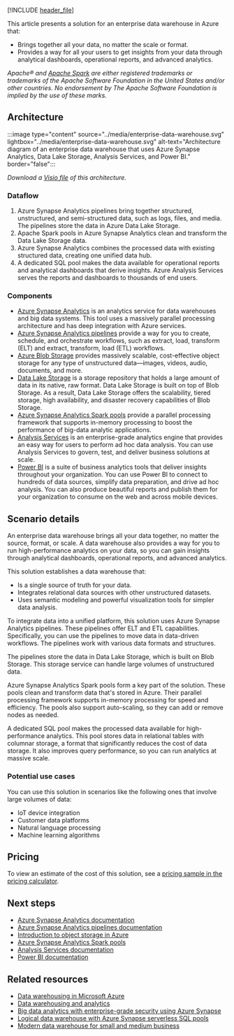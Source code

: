 [!INCLUDE [header_file](../../../includes/sol-idea-header.md)]

This article presents a solution for an enterprise data warehouse in Azure that:

- Brings together all your data, no matter the scale or format.
- Provides a way for all your users to get insights from your data through analytical dashboards, operational reports, and advanced analytics.

*Apache® and [Apache Spark](https://spark.apache.org) are either registered trademarks or trademarks of the Apache Software Foundation in the United States and/or other countries. No endorsement by The Apache Software Foundation is implied by the use of these marks.*

## Architecture

:::image type="content" source="../media/enterprise-data-warehouse.svg" lightbox="../media/enterprise-data-warehouse.svg" alt-text="Architecture diagram of an enterprise data warehouse that uses Azure Synapse Analytics, Data Lake Storage, Analysis Services, and Power BI." border="false":::

*Download a [Visio file](https://arch-center.azureedge.net/enterprise-data-warehouse.vsdx) of this architecture.*

### Dataflow

1. Azure Synapse Analytics pipelines bring together structured, unstructured, and semi-structured data, such as logs, files, and media. The pipelines store the data in Azure Data Lake Storage.
1. Apache Spark pools in Azure Synapse Analytics clean and transform the Data Lake Storage data.
1. Azure Synapse Analytics combines the processed data with existing structured data, creating one unified data hub.
1. A dedicated SQL pool makes the data available for operational reports and analytical dashboards that derive insights. Azure Analysis Services serves the reports and dashboards to thousands of end users.

### Components

- [Azure Synapse Analytics](https://azure.microsoft.com/services/synapse-analytics) is an analytics service for data warehouses and big data systems. This tool uses a massively parallel processing architecture and has deep integration with Azure services.
- [Azure Synapse Analytics pipelines](https://azure.microsoft.com/products/synapse-analytics/#use-cases) provide a way for you to create, schedule, and orchestrate workflows, such as extract, load, transform (ELT) and extract, transform, load (ETL) workflows.
- [Azure Blob Storage](https://azure.microsoft.com/services/storage/blobs) provides massively scalable, cost-effective object storage for any type of unstructured data—images, videos, audio, documents, and more.
- [Data Lake Storage](https://azure.microsoft.com/products/storage/data-lake-storage) is a storage repository that holds a large amount of data in its native, raw format. Data Lake Storage is built on top of Blob Storage. As a result, Data Lake Storage offers the scalability, tiered storage, high availability, and disaster recovery capabilities of Blob Storage.
- [Azure Synapse Analytics Spark pools](https://azure.microsoft.com/products/synapse-analytics/#use-cases) provide a parallel processing framework that supports in-memory processing to boost the performance of big-data analytic applications.
- [Analysis Services](https://azure.microsoft.com/services/analysis-services) is an enterprise-grade analytics engine that provides an easy way for users to perform ad hoc data analysis. You can use Analysis Services to govern, test, and deliver business solutions at scale.
- [Power BI](https://powerbi.microsoft.com) is a suite of business analytics tools that deliver insights throughout your organization. You can use Power BI to connect to hundreds of data sources, simplify data preparation, and drive ad hoc analysis. You can also produce beautiful reports and publish them for your organization to consume on the web and across mobile devices.

## Scenario details

An enterprise data warehouse brings all your data together, no matter the source, format, or scale. A data warehouse also provides a way for you to run high-performance analytics on your data, so you can gain insights through analytical dashboards, operational reports, and advanced analytics.

This solution establishes a data warehouse that:

- Is a single source of truth for your data.
- Integrates relational data sources with other unstructured datasets.
- Uses semantic modeling and powerful visualization tools for simpler data analysis.

To integrate data into a unified platform, this solution uses Azure Synapse Analytics pipelines. These pipelines offer ELT and ETL capabilities. Specifically, you can use the pipelines to move data in data-driven workflows. The pipelines work with various data formats and structures.

The pipelines store the data in Data Lake Storage, which is built on Blob Storage. This storage service can handle large volumes of unstructured data.

Azure Synapse Analytics Spark pools form a key part of the solution. These pools clean and transform data that's stored in Azure. Their parallel processing framework supports in-memory processing for speed and efficiency. The pools also support auto-scaling, so they can add or remove nodes as needed.

A dedicated SQL pool makes the processed data available for high-performance analytics. This pool stores data in relational tables with columnar storage, a format that significantly reduces the cost of data storage. It also improves query performance, so you can run analytics at massive scale.

### Potential use cases

You can use this solution in scenarios like the following ones that involve large volumes of data:

- IoT device integration
- Customer data platforms
- Natural language processing
- Machine learning algorithms

## Pricing

To view an estimate of the cost of this solution, see a [pricing sample in the pricing calculator](https://azure.com/e/4269bfbeee564d3cb88348a033e022e8).

## Next steps

- [Azure Synapse Analytics documentation](/azure/synapse-analytics)
- [Azure Synapse Analytics pipelines documentation](/azure/data-factory/concepts-pipelines-activities)
- [Introduction to object storage in Azure](/azure/storage/blobs/storage-blobs-introduction)
- [Azure Synapse Analytics Spark pools](/azure/synapse-analytics/spark/apache-spark-overview)
- [Analysis Services documentation](/azure/analysis-services)
- [Power BI documentation](/power-bi)

## Related resources

- [Data warehousing in Microsoft Azure](../../data-guide/relational-data/data-warehousing.yml)
- [Data warehousing and analytics](../../example-scenario/data/data-warehouse.yml)
- [Big data analytics with enterprise-grade security using Azure Synapse](./big-data-analytics-enterprise-grade-security.yml)
- [Logical data warehouse with Azure Synapse serverless SQL pools](./logical-data-warehouse.yml)
- [Modern data warehouse for small and medium business](../../example-scenario/data/small-medium-data-warehouse.yml)
